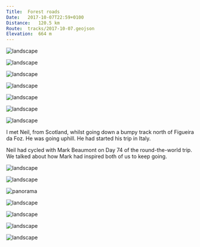 ```yaml
---
Title:	Forest roads
Date:	2017-10-07T22:59+0100
Distance:	120.5 km
Route:	tracks/2017-10-07.geojson
Elevation:	664 m
---
```



![landscape](http://pbs.twimg.com/media/DLjqmUKXkAED1fQ.jpg "Thanks to Val&eacute;rio for letting me stay and have a rest day in Aveiro.")

![landscape](http://pbs.twimg.com/media/DLjqsETX4AEMgKf.jpg "Tide's out")

![landscape](http://pbs.twimg.com/media/DLjq0mQWAAAYMcz.jpg "People in the estuary")

![landscape](http://pbs.twimg.com/media/DLjq-hfW4AEIC5c.jpg "Road through the forest")

![landscape](http://pbs.twimg.com/media/DLjrFtqWkAYigoC.jpg "Road through the forest #2")

![landscape](http://pbs.twimg.com/media/DLjrLHFX0AEDe4M.jpg "No so good road through the forest")

![landscape](http://pbs.twimg.com/media/DLjrQ0bWkAM7Cjg.jpg "View from a hill")

I met Neil, from Scotland, whilst going down a bumpy track north of Figueira da Foz. He was going uphill. He had started his trip in Italy.

Neil had cycled with Mark Beaumont on Day 74 of the round-the-world trip. We talked about how Mark had inspired both of us to keep going.

![landscape](http://pbs.twimg.com/media/DLjrXRpW0AAOcFS.jpg "Neil from Scotland")

![landscape](http://pbs.twimg.com/media/DLjsyeBXcAABGZr.jpg "Ocean view")

![panorama](http://pbs.twimg.com/media/DLjtRWQWAAAGIFV.jpg "Lighthouse")

![landscape](http://pbs.twimg.com/media/DLjtXF6XkAEw1mq.jpg "Turning the corner")

![landscape](http://pbs.twimg.com/media/DLjthqMW0AARBfT.jpg "Heading down to Figueira da Foz")

![landscape](http://pbs.twimg.com/media/DLjtoF4X0AALQa7.jpg "Figueira da Foz")

![landscape](http://pbs.twimg.com/media/DLjt06dWsAIm8h7.jpg "An excellent 17 km riding on this segregated bike track this evening.")


